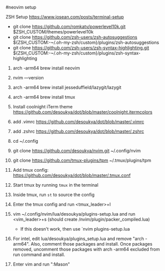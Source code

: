 #neovim setup

ZSH Setup https://www.josean.com/posts/terminal-setup

- git clone https://github.com/romkatv/powerlevel10k.git $ZSH_CUSTOM/themes/powerlevel10k
- git clone https://github.com/zsh-users/zsh-autosuggestions ${ZSH_CUSTOM:-~/.oh-my-zsh/custom}/plugins/zsh-autosuggestions
- git clone https://github.com/zsh-users/zsh-syntax-highlighting.git ${ZSH_CUSTOM:-~/.oh-my-zsh/custom}/plugins/zsh-syntax-highlighting

1. arch -arm64 brew install neovim

2. nvim —version

3. arch -arm64 brew install jesseduffield/lazygit/lazygit

4. arch -arm64 brew install tmux

5. Install coolnight iTerm theme https://github.com/desoukya/dot/blob/master/coolnight.itermcolors

6. add .vimrc https://github.com/desoukya/dot/blob/master/.vimrc

7. add .zshrc https://github.com/desoukya/dot/blob/master/.zshrc

8. cd ~/.config

9. git clone https://github.com/desoukya/nvim.git ~/.config/nvim

10. git clone https://github.com/tmux-plugins/tpm ~/.tmux/plugins/tpm

11. Add tmux config: https://github.com/desoukya/dot/blob/master/.tmux.conf

12. Start tmux by running `tmux` in the terminal

13. Inside tmux, run `st` to source the config
   
14. Enter the tmux config and run <tmux_leader>+I

15. vim ~/.config/nvim/lua/desoukya/plugins-setup.lua and run <vim_leader>+s (should create /nvim/plugin/packer_compiled.lua)
     - If this doesn't work, then use `nvim plugins-setup.lua

17. For intel, edit lua/desoukya/plugins_setup.lua and remove "arch -arm64". Also, comment those packages and install. Once packages removed, uncomment those packages with arch -arm64 excluded from run command and install.

18. Enter vim and run ":Mason"
